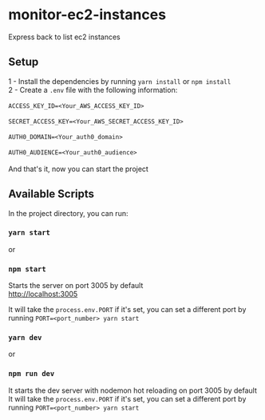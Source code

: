 # monitor-ec2-instances
Express back to list ec2 instances

## Setup
1 - Install the dependencies by running `yarn install` or `npm install` <br>
2 - Create a `.env` file with the following information: <br>
        <br>
        `ACCESS_KEY_ID=<Your_AWS_ACCESS_KEY_ID>` <br>
        <br>
        `SECRET_ACCESS_KEY=<Your_AWS_SECRET_ACCESS_KEY_ID>` <br>
        <br>
        `AUTH0_DOMAIN=<Your_auth0_domain>` <br>
        <br>
        `AUTH0_AUDIENCE=<Your_auth0_audience>` <br>
        <br>
 And that's it, now you can start the project 


## Available Scripts

In the project directory, you can run:

### `yarn start`

or
### `npm start`

Starts the server on port 3005 by default<br />
 [http://localhost:3005](http://localhost:3000/) 

It will take the `process.env.PORT` if it's set, you can set a different port by running `PORT=<port_number> yarn start`

### `yarn dev`
or
### `npm run dev`

It starts the dev server with nodemon hot reloading on port 3005 by default<br />
It will take the `process.env.PORT` if it's set, you can set a different port by running `PORT=<port_number> yarn start`


